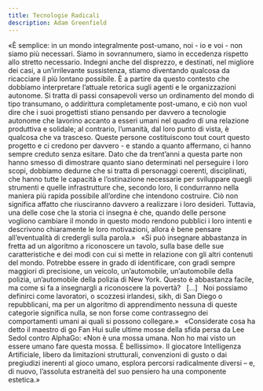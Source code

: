 ```yaml
---
title: Tecnologie Radicali
description: Adam Greenfield
---
```

«È semplice: in un mondo integralmente post-umano, noi - io e voi - non siamo più necessari. Siamo in sovrannumero, siamo in eccedenza rispetto allo stretto necessario. Indegni anche del disprezzo, e destinati, nel migliore dei casi, a un’irrilevante sussistenza, stiamo diventando qualcosa da ricacciare il più lontano possibile.
È a partire da questo contesto che dobbiamo interpretare l’attuale retorica sugli agenti e le organizzazioni autonome. Si tratta di passi consapevoli verso un ordinamento del mondo di tipo transumano, o addirittura completamente post-umano, e ciò non vuol dire che i suoi progettisti stiano pensando per davvero a tecnologie autonome che lavorino accanto a esseri umani nel quadro di una relazione produttiva e solidale; al contrario, l’umanità, dal loro punto di vista, è qualcosa che va trasceso. Queste persone costituiscono tout court questo progetto e ci credono per davvero - e stando a quanto affermano, ci hanno sempre creduto senza esitare. Dato che da trent’anni a questa parte non hanno smesso di dimostrare quanto siano determinati nel perseguire i loro scopi, dobbiamo dedurne che si tratta di personaggi coerenti, disciplinati, che hanno tutte le capacità e l’ostinazione necessarie per sviluppare quegli strumenti e quelle infrastrutture che, secondo loro, li condurranno nella maniera più rapida possibile all’ordine che intendono costruire. Ciò non significa affatto che riusciranno davvero a realizzare i loro desideri. Tuttavia, una delle cose che la storia ci insegna è che, quando delle persone vogliono cambiare il mondo in questo modo rendono pubblici i loro intenti e descrivono chiaramente le loro motivazioni, allora è bene pensare all’eventualità di credergli sulla parola.»
&nbsp;
«Si può insegnare abbastanza in fretta ad un algoritmo a riconoscere un tavolo, sulla base delle sue caratteristiche e dei modi con cui si mette in relazione con gli altri contenuti del mondo. Potrebbe essere in grado di identificare, con gradi sempre maggiori di precisione, un veicolo, un’automobile, un’automobile della polizia, un’automobile della polizia di New York. Questo è abbastanza facile, ma come si fa a insegnargli a riconoscere la povertà?
&nbsp;
[…]
&nbsp;
Noi possiamo definirci come lavoratori, o scozzesi irlandesi, sikh, di San Diego o repubblicani, ma per un algoritmo di apprendimento nessuna di queste categorie significa nulla, se non forse come contrassegno dei comportamenti umani ai quali si possono collegare.»
&nbsp;
«Considerate cosa ha detto il maestro di go Fan Hui sulle ultime mosse della sfida persa da Lee Sedol contro AlphaGo: «Non è una mossa umana. Non ho mai visto un essere umano fare questa mossa. È bellissimo». Il giocatore Intelligenza Artificiale, libero da limitazioni strutturali, convenzioni di gusto o dai pregiudizi inerenti al gioco umano, esplora percorsi radicalmente diversi – e, di nuovo, l’assoluta estraneità del suo pensiero ha una componente estetica.»

